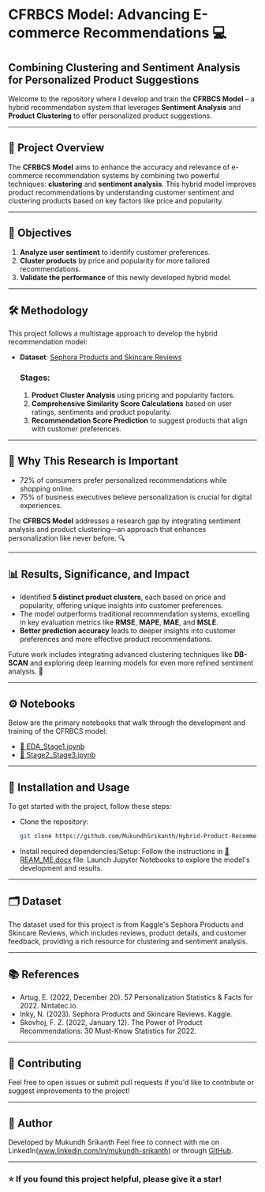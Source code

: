 # CFRBCS Model: Advancing E-commerce Recommendations 💻

## Combining Clustering and Sentiment Analysis for Personalized Product Suggestions

Welcome to the repository where I develop and train the **CFRBCS Model** – a hybrid recommendation system that leverages **Sentiment Analysis** and **Product Clustering** to offer personalized product suggestions.

---

## 📌 **Project Overview**

The **CFRBCS Model** aims to enhance the accuracy and relevance of e-commerce recommendation systems by combining two powerful techniques: **clustering** and **sentiment analysis**. This hybrid model improves product recommendations by understanding customer sentiment and clustering products based on key factors like price and popularity.

---

## 🎯 **Objectives**
1. **Analyze user sentiment** to identify customer preferences.
2. **Cluster products** by price and popularity for more tailored recommendations.
3. **Validate the performance** of this newly developed hybrid model.

---

## 🛠 **Methodology**
This project follows a multistage approach to develop the hybrid recommendation model:
- **Dataset**: [Sephora Products and Skincare Reviews](https://www.kaggle.com/datasets/nadyinky/sephora-products-and-skincare-reviews)
  
  ### Stages:
  1. **Product Cluster Analysis** using pricing and popularity factors.
  2. **Comprehensive Similarity Score Calculations** based on user ratings, sentiments and product popularity.
  3. **Recommendation Score Prediction** to suggest products that align with customer preferences.

---

## 🧠 **Why This Research is Important**

- 72% of consumers prefer personalized recommendations while shopping online. 
- 75% of business executives believe personalization is crucial for digital experiences.
  
The **CFRBCS Model** addresses a research gap by integrating sentiment analysis and product clustering—an approach that enhances personalization like never before. 🔍

---

## 📊 **Results, Significance, and Impact**
- Identified **5 distinct product clusters**, each based on price and popularity, offering unique insights into customer preferences.
- The model outperforms traditional recommendation systems, excelling in key evaluation metrics like **RMSE**, **MAPE**, **MAE**, and **MSLE**.
- **Better prediction accuracy** leads to deeper insights into customer preferences and more effective product recommendations.
  
Future work includes integrating advanced clustering techniques like **DB-SCAN** and exploring deep learning models for even more refined sentiment analysis. 🚀

---

## ⚙️ **Notebooks**
Below are the primary notebooks that walk through the development and training of the CFRBCS model:

- [📓 EDA_Stage1.ipynb](#)  
- [📓 Stage2_Stage3.ipynb](#)

---

## 🔧 **Installation and Usage**

To get started with the project, follow these steps:

- Clone the repository:
   ```bash
   git clone https://github.com/MukundhSrikanth/Hybrid-Product-Recommendation-System.git

- Install required dependencies/Setup:
Follow the instructions in [📓 REAM_ME.docx](#) file:
Launch Jupyter Notebooks to explore the model's development and results.

---

## 🗂 Dataset
The dataset used for this project is from Kaggle's Sephora Products and Skincare Reviews, which includes reviews, product details, and customer feedback, providing a rich resource for clustering and sentiment analysis.

---

## 📚 References

- Artug, E. (2022, December 20). 57 Personalization Statistics & Facts for 2022. Nintatec.io.
- Inky, N. (2023). Sephora Products and Skincare Reviews. Kaggle.
- Skovhoj, F. Z. (2022, January 12). The Power of Product Recommendations: 30 Must-Know Statistics for 2022.

---

## 🤝 Contributing
Feel free to open issues or submit pull requests if you'd like to contribute or suggest improvements to the project!

---

## 👤 Author
Developed by Mukundh Srikanth
Feel free to connect with me on LinkedIn(www.linkedin.com/in/mukundh-srikanth) or through [GitHub](https://github.com/MukundhSrikanth).

---

### ⭐️ If you found this project helpful, please give it a star!
